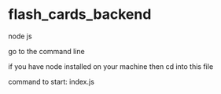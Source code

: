 # flash_cards_backend

node js

go to the command line

if you have node installed on your machine then cd into this file

command to start: index.js